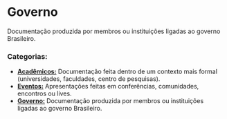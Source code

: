 # Governo
Documentação produzida por membros ou instituições ligadas ao governo Brasileiro.

### Categorias:
- [**Acadêmicos:**](../Academicos/) Documentação feita dentro de um contexto mais formal (universidades, faculdades, centro de pesquisas).
- [**Eventos:**](../Eventos/) Apresentações feitas em conferências, comunidades, encontros ou lives.
- [**Governo:**](./) Documentação produzida por membros ou instituições ligadas ao governo Brasileiro.

